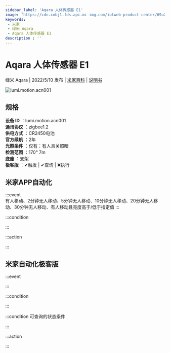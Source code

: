 ```yaml
---
sidebar_label: 'Aqara 人体传感器 E1'
image: 'https://cdn.cnbj1.fds.api.mi-img.com/iotweb-product-center/69a264fe5a5f0e60907c47a11a255a3a_developer_1568790614naen5iow.png?GalaxyAccessKeyId=AKVGLQWBOVIRQ3XLEW&Expires=9223372036854775807&Signature=HvHqmvqxcB3DEAfFcOuh0M876sw='
keywords: 
 - 米家
 - 绿米 Aqara
 - Aqara 人体传感器 E1
description : ''
---
```

# Aqara 人体传感器 E1

绿米 Aqara | 2022/5/10 发布 | [米家百科](https://home.mi.com/webapp/content/baike/product/index.html?model=lumi.motion.acn001) | [说明书](https://home.mi.com/views/introduction.html?model=lumi.motion.acn001&region=cn)

![lumi.motion.acn001](https://cdn.cnbj1.fds.api.mi-img.com/iotweb-product-center/69a264fe5a5f0e60907c47a11a255a3a_developer_1568790614naen5iow.png?GalaxyAccessKeyId=AKVGLQWBOVIRQ3XLEW&Expires=9223372036854775807&Signature=HvHqmvqxcB3DEAfFcOuh0M876sw=)

## 规格  
> 
**设备 ID** ：lumi.motion.acn001  
**通讯协议** ：zigbee1.2  
**供电方式** ：CR2450电池  
**官方续航** ：2年  
**光照条件** ：仅有：有人且关照暗  
**检测范围** ：170° 7m  
**底座** ：支架  
**极客版** ：✔触发 | ✔查询 | ❌执行  


## 米家APP自动化  

:::event  
有人移动、2分钟无人移动、5分钟无人移动、10分钟无人移动、20分钟无人移动、30分钟无人移动、有人移动且亮度高于/低于指定值
:::

:::condition  

:::

:::action   

:::

## 米家自动化极客版  

:::event  

:::

:::condition  

:::

:::condition 可查询的状态条件  

:::

:::action  

:::

        
